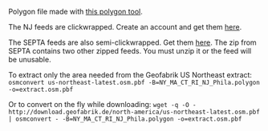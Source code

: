 Polygon file made with [this polygon tool](http://www.keene.edu/campus/maps/tool/).

The NJ feeds are clickwrapped. Create an account and get them [here](http://www.njtransit.com/developer).

The SEPTA feeds are also semi-clickwrapped. Get them [here](http://www2.septa.org/developer/).
The zip from SEPTA contains two other zipped feeds. You must unzip it or the feed will be unusable.

To extract only the area needed from the Geofabrik US Northeast extract:
`osmconvert us-northeast-latest.osm.pbf -B=NY_MA_CT_RI_NJ_Phila.polygon -o=extract.osm.pbf`

Or to convert on the fly while downloading:
`wget -q -O - http://download.geofabrik.de/north-america/us-northeast-latest.osm.pbf | osmconvert - -B=NY_MA_CT_RI_NJ_Phila.polygon -o=extract.osm.pbf`


